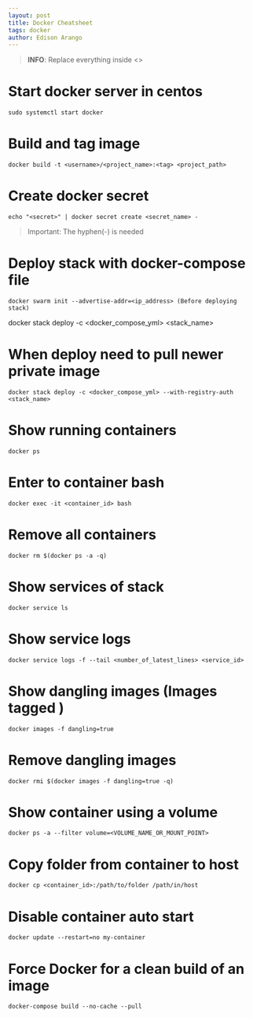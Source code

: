 ```yaml
---
layout: post
title: Docker Cheatsheet
tags: docker
author: Edison Arango
---
```


> **INFO**: Replace everything inside <>

# Start docker server in centos
```
sudo systemctl start docker
```

# Build and tag image
```
docker build -t <username>/<project_name>:<tag> <project_path>
```

# Create docker secret
```
echo "<secret>" | docker secret create <secret_name> -
```
> Important: The hyphen(-) is needed  

# Deploy stack with docker-compose file
```
docker swarm init --advertise-addr=<ip_address> (Before deploying stack)
```
docker stack deploy -c <docker_compose_yml> <stack_name>

# When deploy need to pull newer private image
```
docker stack deploy -c <docker_compose_yml> --with-registry-auth <stack_name>
```

# Show running containers
```
docker ps
```

# Enter to container bash
```
docker exec -it <container_id> bash
```

# Remove all containers
```
docker rm $(docker ps -a -q)
```

# Show services of stack
```
docker service ls
```

# Show service logs
```
docker service logs -f --tail <number_of_latest_lines> <service_id>
```

# Show dangling images (Images tagged <none>)
```
docker images -f dangling=true
```

# Remove dangling images
```
docker rmi $(docker images -f dangling=true -q)
```

# Show container using a volume
```
docker ps -a --filter volume=<VOLUME_NAME_OR_MOUNT_POINT>
```

# Copy folder from container to host
```
docker cp <container_id>:/path/to/folder /path/in/host
```

# Disable container auto start
```
docker update --restart=no my-container
```

# Force Docker for a clean build of an image
```
docker-compose build --no-cache --pull
```
